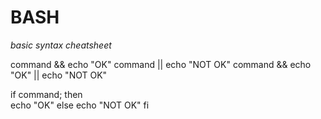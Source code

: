 # BASH
*basic syntax cheatsheet*

command && echo "OK"
command || echo "NOT OK"
command && echo "OK" || echo "NOT OK"

if command; then <br />
  echo "OK"
else
  echo "NOT OK"
fi
